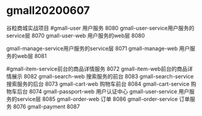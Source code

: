 # gmall20200607
谷粒商城实战项目
#gmall-user 用户服务 8080
gmall-user-service用户服务的service层 8070
gmall-user-web 用户服务的web层 8080

gmall-manage-service用户服务的service层 8071
gmall-manage-web 用户服务的web层 8081

#gmall-item-service前台的商品详情服务 8072
gmall-item-web前台的商品详情展示 8082
gmall-search-web 搜索服务的前台 8083
gmall-search-service 搜索服务的后台 8073
gmall-cart-web 购物车前台 8084
gmall-cart-service 购物车后台  8074
gmall-passport-web  用户认证中心
gmall-user-service 用户服务的service层 8085
gmall-order-web 订单  8086
gmall-order-service 订单服务 8076
gmall-payment 8087
